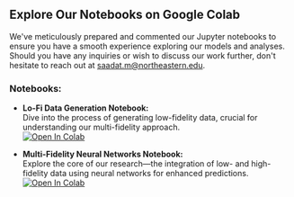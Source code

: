 ## Explore Our Notebooks on Google Colab

We've meticulously prepared and commented our Jupyter notebooks to ensure you have a smooth experience exploring our models and analyses. Should you have any inquiries or wish to discuss our work further, don't hesitate to reach out at [saadat.m@northeastern.edu](mailto:saadat.m@northeastern.edu).

### Notebooks:

- **Lo-Fi Data Generation Notebook:**  
  Dive into the process of generating low-fidelity data, crucial for understanding our multi-fidelity approach.  
  [![Open In Colab](https://colab.research.google.com/assets/colab-badge.svg)](https://colab.research.google.com/github/procf/RhINNs/blob/main/MFNN/SteadyState/Main_LF_FS.ipynb)

- **Multi-Fidelity Neural Networks Notebook:**  
  Explore the core of our research—the integration of low- and high-fidelity data using neural networks for enhanced predictions.  
  [![Open In Colab](https://colab.research.google.com/assets/colab-badge.svg)](https://colab.research.google.com/github/procf/RhINNs/blob/main/MFNN/SteadyState/Main_MFNN_FS.ipynb)
